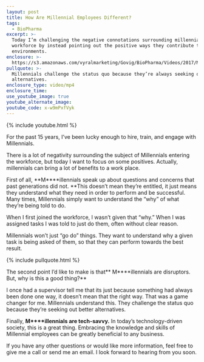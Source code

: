 ```yaml
---
layout: post
title: How Are Millennial Employees Different?
tags:
  - BioPharma
excerpt: >-
  Today I’m challenging the negative connotations surrounding millennials in the
  workforce by instead pointing out the positive ways they contribute to work
  environments.
enclosure: >-
  https://s3.amazonaws.com/vyralmarketing/Govig/BioPharma/Videos/2017/Misconceptions+About+Millennials.mp4
pullquote: >-
  Millennials challenge the status quo because they’re always seeking out better
  alternatives.
enclosure_type: video/mp4
enclosure_time:
use_youtube_image: true
youtube_alternate_image:
youtube_code: x-w9mPxfVyk
---
```



{% include youtube.html %}

For the past 15 years, I’ve been lucky enough to hire, train, and engage with Millennials.

There is a lot of negativity surrounding the subject of Millennials entering the workforce, but today I want to focus on some positives. Actually, millennials can bring a lot of benefits to a work place.

First of all, **M****illennials speak up about questions and concerns that past generations did not.&nbsp;**This doesn’t mean they’re entitled, it just means they understand what they need in order to perform and be successful. Many times, Millennials simply want to understand the “why” of what they’re being told to do.

When I first joined the workforce, I wasn’t given that “why.” When I was assigned tasks I was told to just do them, often without clear reason.

Millennials won’t just “go do” things. They want to understand why a given task is being asked of them, so that they can perform towards the best result.

{% include pullquote.html %}

The second point I’d like to make is that** M****illennials are disruptors. But, why is this a good thing?**

I once had a supervisor tell me that its just because something had always been done one way, it doesn’t mean that the right way. That was a game changer for me. Millennials understand this. They challenge the status quo because they’re seeking out better alternatives.

Finally, **M****illennials are tech-savvy.** In today’s technology-driven society, this is a great thing. Embracing the knowledge and skills of Millennial employees can be greatly beneficial to any business.

If you have any other questions or would like more information, feel free to give me a call or send me an email. I look forward to hearing from you soon.